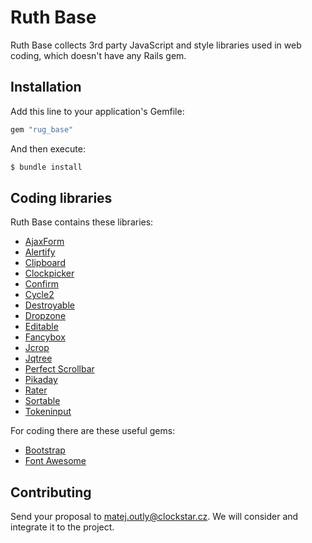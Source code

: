 # Ruth Base

Ruth Base collects 3rd party JavaScript and style libraries used in web coding, which doesn't have any Rails gem.

## Installation

Add this line to your application's Gemfile:
```ruby
gem "rug_base"
```

And then execute:

```bash
$ bundle install
```

## Coding libraries

Ruth Base contains these libraries:

- [AjaxForm](ajax_form.md)
- [Alertify](alertify.md)
- [Clipboard](clipboard.md)
- [Clockpicker](clockpicker.md)
- [Confirm](confirm.md)
- [Cycle2](cycle2.md)
- [Destroyable](destroyable.md)
- [Dropzone](dropzone.md)
- [Editable](editable.md)
- [Fancybox](fancybox.md)
- [Jcrop](jcrop.md)
- [Jqtree](jqtree.md)
- [Perfect Scrollbar](perfect_scrollbar.md)
- [Pikaday](pikaday.md)
- [Rater](rater.md)
- [Sortable](sortable.md)
- [Tokeninput](tokeninput.md)

For coding there are these useful gems:

- [Bootstrap](bootstrap.md)
- [Font Awesome](font_awesome.md)

## Contributing

Send your proposal to matej.outly@clockstar.cz. We will consider and integrate it to the project.
